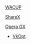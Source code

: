 [WACUP](https://getwacup.com/preview/)

[ShareX](https://getsharex.com/)

[Opera GX](https://www.opera.com/gx)
- [VkOpt](https://vkopt.net/download/)
